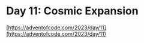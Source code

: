 # Day 11: Cosmic Expansion

[https://adventofcode.com/2023/day/11](https://adventofcode.com/2023/day/11)
